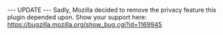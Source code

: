 --- UPDATE ---
Sadly, Mozilla decided to remove the privacy feature this plugin depended upon. Show your support here: https://bugzilla.mozilla.org/show_bug.cgi?id=1169945

